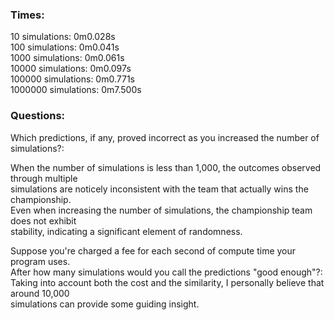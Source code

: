 ### Times:

10 simulations: 0m0.028s<br>
100 simulations: 0m0.041s<br>
1000 simulations: 0m0.061s<br>
10000 simulations: 0m0.097s<br>
100000 simulations: 0m0.771s<br>
1000000 simulations: 0m7.500s<br>

### Questions:

Which predictions, if any, proved incorrect as you increased the number of simulations?:<br>

When the number of simulations is less than 1,000, the outcomes observed through multiple<br>
simulations are noticely inconsistent with the team that actually wins the championship.<br>
Even when increasing the number of simulations, the championship team does not exhibit<br>
stability, indicating a significant element of randomness.<br>

Suppose you're charged a fee for each second of compute time your program uses.<br>
After how many simulations would you call the predictions "good enough"?:<br>
Taking into account both the cost and the similarity, I personally believe that around 10,000<br>
simulations can provide some guiding insight.<br>
